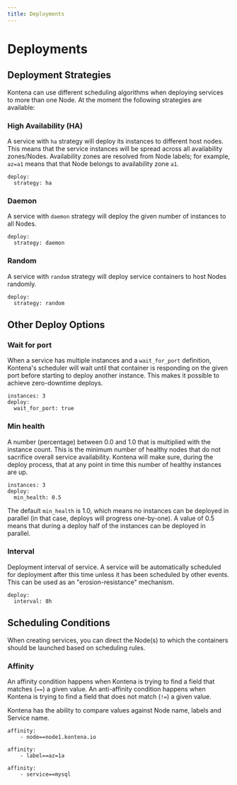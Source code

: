 ```yaml
---
title: Deployments
---
```

# Deployments

## Deployment Strategies
Kontena can use different scheduling algorithms when deploying services to more than one Node. At the moment the following strategies are available:

### High Availability (HA)

A service with `ha` strategy will deploy its instances to different host nodes. This means that the service instances will be spread across all availability zones/Nodes. Availability zones are resolved from Node labels; for example, `az=a1` means that that Node belongs to availability zone `a1`.

```
deploy:
  strategy: ha
```

### Daemon

A service with `daemon` strategy will deploy the given number of instances to all Nodes.

```
deploy:
  strategy: daemon
```

### Random

A service with `random` strategy will deploy service containers to host Nodes randomly.

```
deploy:
  strategy: random
```

## Other Deploy Options

### Wait for port

When a service has multiple instances and a `wait_for_port` definition, Kontena's scheduler will wait until that container is responding on the given port before starting to deploy another instance. This makes it possible to achieve zero-downtime deploys.

```
instances: 3
deploy:
  wait_for_port: true
```

### Min health

A number (percentage) between 0.0 and 1.0 that is multiplied with the instance count. This is the minimum number of healthy nodes that do not sacrifice overall service availability. Kontena will make sure, during the deploy process, that at any point in time this number of healthy instances are up.

```
instances: 3
deploy:
  min_health: 0.5
```

The default `min_health` is 1.0, which means no instances can be deployed in parallel (in that case, deploys will progress one-by-one). A value of 0.5 means that during a deploy half of the instances can be deployed in parallel.

### Interval

Deployment interval of service. A service will be automatically scheduled for deployment after this time unless it has been scheduled by other events. This can be used as an "erosion-resistance" mechanism.

```
deploy:
  interval: 8h
```

## Scheduling Conditions

When creating services, you can direct the Node(s) to which the containers should be launched based on scheduling rules.

### Affinity

An affinity condition happens when Kontena is trying to find a field that matches (`==`) a given value. An anti-affinity condition happens when Kontena is trying to find a field that does not match (`!=`) a given value.

Kontena has the ability to compare values against Node name, labels and Service name.

```
affinity:
    - node==node1.kontena.io
```

```
affinity:
    - label==az=1a
```

```
affinity:
    - service==mysql
```
